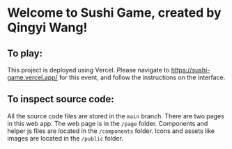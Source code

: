# Welcome to Sushi Game, created by Qingyi Wang!

## To play:

This project is deployed using Vercel.
Please navigate to https://sushi-game.vercel.app/ for this event, and follow the instructions on the interface.

## To inspect source code:

All the source code files are stored in the ```main``` branch. There are two pages in this web app.
The web page is in the ```/page``` folder.
Components and helper js files are located in the ```/components``` folder.
Icons and assets like images are located in the ```/public``` folder.
